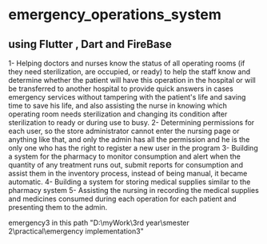 # emergency_operations_system
## using Flutter , Dart and FireBase
1- Helping doctors and nurses know the status of all operating rooms (if they need sterilization, are occupied, or
ready) to help the staff know and determine whether the patient will have this operation in the hospital or will be
transferred to another hospital to provide quick answers in cases emergency services without tampering with the
patient's life and saving time to save his life, and also assisting the nurse in knowing which operating room needs
sterilization and changing its condition after sterilization to ready or during use to busy.
2- Determining permissions for each user, so the store administrator cannot enter the nursing page or anything like
that, and only the admin has all the permission and he is the only one who has the right to register a new user in the
program
3- Building a system for the pharmacy to monitor consumption and alert when the quantity of any treatment runs
out, submit reports for consumption and assist them in the inventory process, instead of being manual, it became
automatic.
4- Building a system for storing medical supplies similar to the pharmacy system
5- Assisting the nursing in recording the medical supplies and medicines consumed during each operation for each
patient and presenting them to the admin.

emergency3 in this path "D:\myWork\3rd year\smester 2\practical\emergency implementation3"